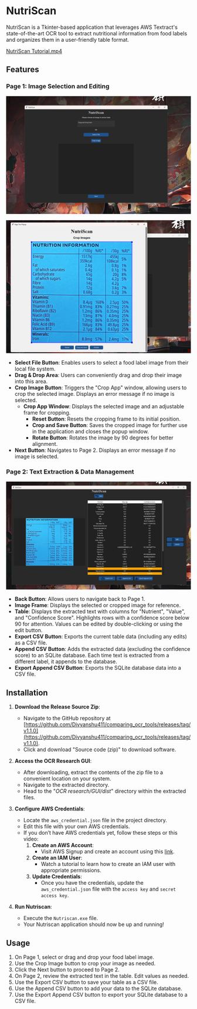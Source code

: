 # NutriScan

NutriScan is a Tkinter-based application that leverages AWS Textract's state-of-the-art OCR tool to extract nutritional
information from food labels and organizes them in a user-friendly table format.

[NutriScan Tutorial.mp4](Media%2FNutriScan%20Tutorial.mp4)

## Features

### Page 1: Image Selection and Editing

![Page 1.png](Media%2FPage%201.png)

![CropApp.png](Media%2FCropApp.png)

- **Select File Button**: Enables users to select a food label image from their local file system.
- **Drag & Drop Area**: Users can conveniently drag and drop their image into this area.
- **Crop Image Button**: Triggers the "Crop App" window, allowing users to crop the selected image. Displays an error
  message if no image is selected.
    - **Crop App Window**: Displays the selected image and an adjustable frame for cropping.
        - **Reset Button**: Resets the cropping frame to its initial position.
        - **Crop and Save Button**: Saves the cropped image for further use in the application and closes the popup
          window.
        - **Rotate Button**: Rotates the image by 90 degrees for better alignment.
- **Next Button**: Navigates to Page 2. Displays an error message if no image is selected.

### Page 2: Text Extraction & Data Management

![Page 2.png](Media%2FPage%202.png)

- **Back Button**: Allows users to navigate back to Page 1.
- **Image Frame**: Displays the selected or cropped image for reference.
- **Table**: Displays the extracted text with columns for "Nutrient", "Value", and "Confidence Score". Highlights rows
  with a confidence score below 90 for attention. Values can be edited by double-clicking or using the edit button.
- **Export CSV Button**: Exports the current table data (including any edits) as a CSV file.
- **Append CSV Button**: Adds the extracted data (excluding the confidence score) to an SQLite database. Each time text
  is extracted from a different label, it appends to the database.
- **Export Append CSV Button**: Exports the SQLite database data into a CSV file.

## Installation

1. **Download the Release Source Zip**:
    - Navigate to the GitHub repository at [https://github.com/Divyanshu411/comparing_ocr_tools/releases/tag/v1.1.0](https://github.com/Divyanshu411/comparing_ocr_tools/releases/tag/v1.1.0).
    - Click and download "Source code (zip)" to download software.

2. **Access the OCR Research GUI**:
    - After downloading, extract the contents of the zip file to a convenient location on your system.
    - Navigate to the extracted directory.
    - Head to the "_OCR research/GUI/dist_" directory within the extracted files.

3. **Configure AWS Credentials**:
    - Locate the `aws_credential.json` file in the project directory.
    - Edit this file with your own AWS credentials.
    - If you don’t have AWS credentials yet, follow these steps or this video:
        1. **Create an AWS Account**:
            - Visit AWS Signup and create an account using
              this [link](https://portal.aws.amazon.com/billing/signup?type=enterprise#/start/email).
        2. **Create an IAM User**:
            - Watch a tutorial to learn how to create an IAM user with appropriate permissions.
        3. **Update Credentials**:
            - Once you have the credentials, update the `aws_credential.json` file with the `access key` and `secret access key`.

4. **Run Nutriscan**:
    - Execute the `Nutriscan.exe` file.
    - Your Nutriscan application should now be up and running!

## Usage

1. On Page 1, select or drag and drop your food label image.
2. Use the Crop Image button to crop your image as needed.
3. Click the Next button to proceed to Page 2.
4. On Page 2, review the extracted text in the table. Edit values as needed.
5. Use the Export CSV button to save your table as a CSV file.
6. Use the Append CSV button to add your data to the SQLite database.
7. Use the Export Append CSV button to export your SQLite database to a CSV file.
